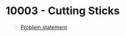 10003 - Cutting Sticks
=======

> [Problem statement](http://uva.onlinejudge.org/index.php?option=com_onlinejudge&Itemid=8&page=show_problem&problem=944)

